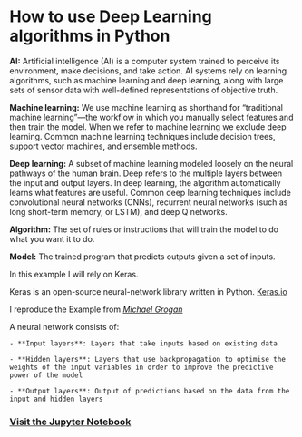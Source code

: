 # How to use Deep Learning algorithms in Python
**AI:** Artificial intelligence (AI) is a computer system trained to perceive its environment, make decisions, and take action. AI systems rely on learning algorithms, such as machine learning and deep learning, along with large sets of sensor data with well-defined representations of objective truth.

**Machine learning:** We use machine learning as shorthand for “traditional machine learning”—the workflow in which you manually select features and then train the model. When we refer to machine learning we exclude deep learning. Common machine learning techniques include decision trees, support vector machines, and ensemble methods.

**Deep learning:** A subset of machine learning modeled loosely on the neural pathways of the human brain. Deep refers to the multiple layers between the input and output layers. In deep learning, the algorithm automatically learns what features are useful. Common deep learning techniques include convolutional neural networks (CNNs), recurrent neural networks (such as long short-term memory, or LSTM), and deep Q networks.

**Algorithm:** The set of rules or instructions that will train the model to do what you want it to do.

**Model:** The trained program that predicts outputs given a set of inputs.

In this example I will rely on Keras. 

Keras is an open-source neural-network library written in Python.
[Keras.io](https://keras.io/) 
    
I reproduce the Example from [*Michael Grogan*](https://datascienceplus.com/keras-regression-based-neural-networks/)

A neural network consists of: 

    - **Input layers**: Layers that take inputs based on existing data
    
    - **Hidden layers**: Layers that use backpropagation to optimise the weights of the input variables in order to improve the predictive power of the model
    
    - **Output layers**: Output of predictions based on the data from the input and hidden layers



### [Visit the Jupyter Notebook](https://nbviewer.org/github/fbalensiefer/Deep_Learning_Python/blob/5625dc1b9494b9556d4b3fbf5cb240e7c71648cd/Deep_Learning_Python.ipynb)

